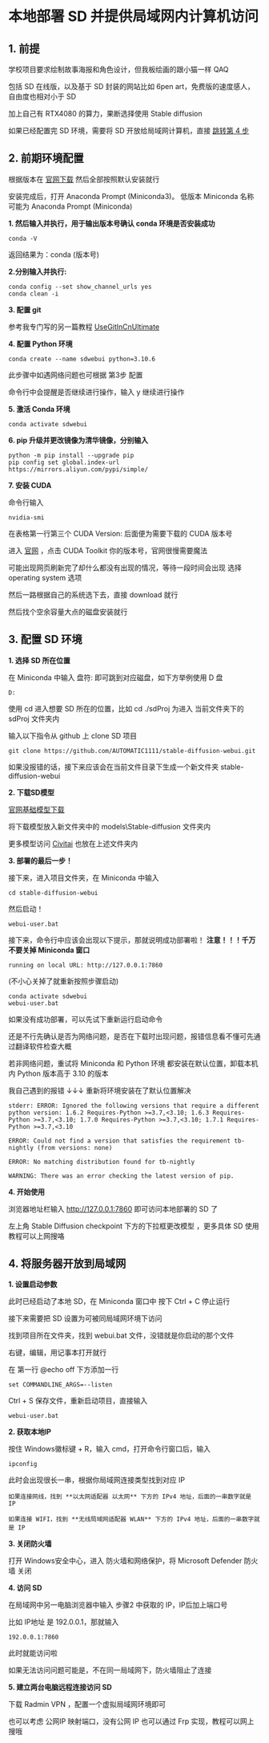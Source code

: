 # 本地部署 SD 并提供局域网内计算机访问
## 1. 前提
学校项目要求绘制故事海报和角色设计，但我板绘画的跟小猫一样 QAQ

包括 SD 在线版，以及基于 SD 封装的网站比如 6pen art，免费版的速度感人，自由度也相对小于 SD

加上自己有 RTX4080 的算力，果断选择使用 Stable diffusion 

如果已经配置完 SD 环境，需要将 SD 开放给局域网计算机，直接 [跳转第 4 步](#4-将服务器开放到局域网)
## 2. 前期环境配置
根据版本在 [官网下载](https://docs.conda.io/projects/miniconda/en/latest/)
然后全部按照默认安装就行

安装完成后，打开 Anaconda Prompt (Miniconda3)。
低版本 Miniconda 名称可能为 Anaconda Prompt (Miniconda)

**1\. 然后输入并执行，用于输出版本号确认 conda 环境是否安装成功**

    conda -V

返回结果为：conda (版本号)

**2\.分别输入并执行:**

    conda config --set show_channel_urls yes
    conda clean -i
    
**3\. 配置 git**

参考我专门写的另一篇教程 [UseGitInCnUltimate](https://github.com/Sacilave/UseGitInCnUltimate/)

**4\. 配置 Python 环境**

    conda create --name sdwebui python=3.10.6

此步骤中如遇网络问题也可根据 第3步 配置

命令行中会提醒是否继续进行操作，输入 y 继续进行操作

**5\. 激活 Conda 环境**

    conda activate sdwebui

**6\. pip 升级并更改镜像为清华镜像，分别输入**

    python -m pip install --upgrade pip
    pip config set global.index-url https://mirrors.aliyun.com/pypi/simple/

**7\. 安装 CUDA**

命令行输入

    nvidia-smi

在表格第一行第三个 CUDA Version: 后面便为需要下载的 CUDA 版本号

进入 [官网](https://developer.nvidia.com/cuda-toolkit-archive) ，点击 CUDA Toolkit 你的版本号，官网很慢需要魔法

可能出现网页刷新完了却什么都没有出现的情况，等待一段时间会出现 选择 operating system 选项

然后一路根据自己的系统选下去，直接 download 就行

然后找个空余容量大点的磁盘安装就行

## 3. 配置 SD 环境

**1. 选择 SD 所在位置**

在 Miniconda 中输入 盘符: 即可跳到对应磁盘，如下方举例使用 D 盘

    D:

使用 cd 进入想要 SD 所在的位置，比如 cd ./sdProj 为进入 当前文件夹下的 sdProj 文件夹内

输入以下指令从 github 上 clone SD 项目

    git clone https://github.com/AUTOMATIC1111/stable-diffusion-webui.git

如果没报错的话，接下来应该会在当前文件目录下生成一个新文件夹 stable-diffusion-webui

**2. 下载SD模型**

[官网基础模型下载](https://huggingface.co/stabilityai/stable-diffusion-2-1/blob/main/v2-1_768-ema-pruned.ckpt)

将下载模型放入新文件夹中的 models\Stable-diffusion 文件夹内

更多模型访问 [Civitai](https://civitai.com/) 也放在上述文件夹内

**3. 部署的最后一步！**

接下来，进入项目文件夹，在 Miniconda 中输入

    cd stable-diffusion-webui

然后启动！

    webui-user.bat

接下来，命令行中应该会出现以下提示，那就说明成功部署啦！
**注意！！！千万不要关掉 Miniconda 窗口**
    
    running on local URL: http://127.0.0.1:7860

(不小心关掉了就重新按照步骤启动)

    conda activate sdwebui
    webui-user.bat

如果没有成功部署，可以先试下重新运行启动命令

还是不行先确认是否为网络问题，是否在下载时出现问题，报错信息看不懂可先通过翻译软件检查大概

若非网络问题，重试将 Miniconda 和 Python 环境 都安装在默认位置，卸载本机内 Python 版本高于 3.10 的版本

我自己遇到的报错 ↓↓↓  重新将环境安装在了默认位置解决

    stderr: ERROR: Ignored the following versions that require a different python version: 1.6.2 Requires-Python >=3.7,<3.10; 1.6.3 Requires-Python >=3.7,<3.10; 1.7.0 Requires-Python >=3.7,<3.10; 1.7.1 Requires-Python >=3.7,<3.10

    ERROR: Could not find a version that satisfies the requirement tb-nightly (from versions: none)

    ERROR: No matching distribution found for tb-nightly

    WARNING: There was an error checking the latest version of pip.

**4. 开始使用**

浏览器地址栏输入 http://127.0.0.1:7860 即可访问本地部署的 SD 了

左上角 Stable Diffusion checkpoint 下方的下拉框更改模型 ，更多具体 SD 使用教程可以上网搜咯

## 4. 将服务器开放到局域网

**1. 设置启动参数**

此时已经启动了本地 SD，在 Miniconda 窗口中 按下 Ctrl + C 停止运行

接下来需要把 SD 设置为可被同局域网环境下访问

找到项目所在文件夹，找到 webui.bat 文件，没错就是你启动的那个文件

右键，编辑，用记事本打开就行

在 第一行 @echo off 下方添加一行

    set COMMANDLINE_ARGS=--listen

Ctrl + S 保存文件，重新启动项目，直接输入

    webui-user.bat

**2. 获取本地IP**

按住 Windows徽标键 + R，输入 cmd，打开命令行窗口后，输入

    ipconfig

此时会出现很长一串，根据你局域网连接类型找到对应 IP

    如果连接网线，找到 **以太网适配器 以太网** 下方的 IPv4 地址，后面的一串数字就是 IP

    如果连接 WIFI，找到 **无线局域网适配器 WLAN** 下方的 IPv4 地址，后面的一串数字就是 IP

**3. 关闭防火墙**

打开 Windows安全中心，进入 防火墙和网络保护，将 Microsoft Defender 防火墙 关闭

**4. 访问 SD**

在局域网中另一电脑浏览器中输入 步骤2 中获取的 IP，IP后加上端口号

比如 IP地址 是 192.0.0.1，那就输入

    192.0.0.1:7860

此时就能访问啦

如果无法访问问题可能是，不在同一局域网下，防火墙阻止了连接

**5. 建立两台电脑远程连接访问 SD**

下载 Radmin VPN ，配置一个虚拟局域网环境即可

也可以考虑 公网IP 映射端口，没有公网 IP 也可以通过 Frp 实现，教程可以网上搜哦

